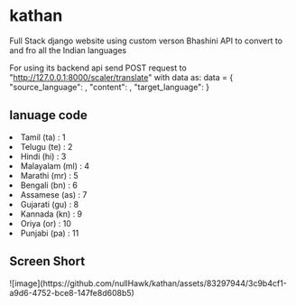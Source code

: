 # kathan
Full Stack django website using custom verson Bhashini API to convert to and fro all the Indian languages

For using its backend api send POST request to "http://127.0.0.1:8000/scaler/translate"
with data as: 
data = {
        "source_language": <INTEGER>,
        "content": <STRING>,
        "target_language": <INTEGER>
}<br/>
<h2>lanuage code</h2>
<li> Tamil (ta) : 1 </li>
<li>Telugu (te) : 2 </li>
<li>Hindi (hi) : 3</li>
<li>Malayalam (ml) : 4</li>
<li>Marathi (mr) : 5</li>
<li>Bengali (bn) : 6</li>
<li>Assamese (as) : 7</li>
<li>Gujarati (gu) : 8</li>
<li>Kannada (kn) : 9</li>
<li>Oriya (or) : 10</li>
<li>Punjabi (pa) : 11</li>
<h2>Screen Short</h2>
![image](https://github.com/nullHawk/kathan/assets/83297944/3c9b4cf1-a9d6-4752-bce8-147fe8d608b5)
